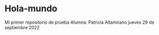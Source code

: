 # Hola-mundo
Mi primer repositorio de prueba
Alumna: Patricia Altamirano
jueves 29 de septiembre 2022
